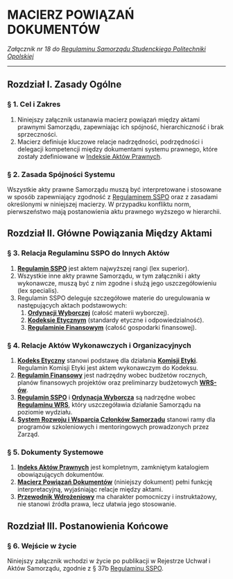 ﻿# MACIERZ POWIĄZAŃ DOKUMENTÓW

*Załącznik nr 18 do [Regulaminu Samorządu Studenckiego Politechniki Opolskiej](01-regulamin-sspo.md)*

---

## Rozdział I. Zasady Ogólne

### § 1. Cel i Zakres
1.  Niniejszy załącznik ustanawia macierz powiązań między aktami prawnymi Samorządu, zapewniając ich spójność, hierarchiczność i brak sprzeczności.
2.  Macierz definiuje kluczowe relacje nadrzędności, podrzędności i delegacji kompetencji między dokumentami systemu prawnego, które zostały zdefiniowane w [Indeksie Aktów Prawnych](18-indeks-dokumentow.md).

### § 2. Zasada Spójności Systemu
Wszystkie akty prawne Samorządu muszą być interpretowane i stosowane w sposób zapewniający zgodność z [Regulaminem SSPO](01-regulamin-sspo.md) oraz z zasadami określonymi w niniejszej macierzy. W przypadku konfliktu norm, pierwszeństwo mają postanowienia aktu prawnego wyższego w hierarchii.

## Rozdział II. Główne Powiązania Między Aktami

### § 3. Relacja Regulaminu SSPO do Innych Aktów
1.  **[Regulamin SSPO](01-regulamin-sspo.md)** jest aktem najwyższej rangi (lex superior).
2.  Wszystkie inne akty prawne Samorządu, w tym załączniki i akty wykonawcze, muszą być z nim zgodne i służą jego uszczegółowieniu (lex specialis).
3.  Regulamin SSPO deleguje szczegółowe materie do uregulowania w następujących aktach podstawowych:
    1)  **[Ordynacji Wyborczej](02-ordynacja-wyborcza.md)** (całość materii wyborczej).
    2)  **[Kodeksie Etycznym](03-kodeks-etyczny.md)** (standardy etyczne i odpowiedzialność).
    3)  **[Regulaminie Finansowym](04-regulamin-finansowy.md)** (całość gospodarki finansowej).

### § 4. Relacje Aktów Wykonawczych i Organizacyjnych
1.  **[Kodeks Etyczny](03-kodeks-etyczny.md)** stanowi podstawę dla działania **[Komisji Etyki](06-regulamin-komisji-etyki.md)**. Regulamin Komisji Etyki jest aktem wykonawczym do Kodeksu.
2.  **[Regulamin Finansowy](04-regulamin-finansowy.md)** jest nadrzędny wobec budżetów rocznych, planów finansowych projektów oraz preliminarzy budżetowych **[WRS-ów](05-regulamin-wrs.md)**.
3.  **[Regulamin SSPO](01-regulamin-sspo.md)** i **[Ordynacja Wyborcza](02-ordynacja-wyborcza.md)** są nadrzędne wobec **[Regulaminu WRS](05-regulamin-wrs.md)**, który uszczegóławia działanie Samorządu na poziomie wydziału.
4.  **[System Rozwoju i Wsparcia Członków Samorządu](12-system-rozwoju.md)** stanowi ramy dla programów szkoleniowych i mentoringowych prowadzonych przez Zarząd.

### § 5. Dokumenty Systemowe
1.  **[Indeks Aktów Prawnych](18-indeks-dokumentow.md)** jest kompletnym, zamkniętym katalogiem obowiązujących dokumentów.
2.  **[Macierz Powiązań Dokumentów](19-macierz-powiazan.md)** (niniejszy dokument) pełni funkcję interpretacyjną, wyjaśniając relacje między aktami.
3.  **[Przewodnik Wdrożeniowy](20-przewodnik-wdrozeniowy.md)** ma charakter pomocniczy i instruktażowy, nie stanowi źródła prawa, lecz ułatwia jego stosowanie.

## Rozdział III. Postanowienia Końcowe

### § 6. Wejście w życie
Niniejszy załącznik wchodzi w życie po publikacji w Rejestrze Uchwał i Aktów Samorządu, zgodnie z § 37b [Regulaminu SSPO](01-regulamin-sspo.md).


